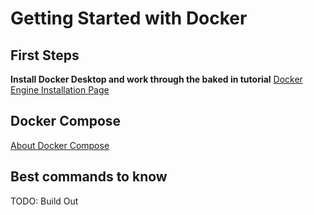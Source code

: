 # Getting Started with Docker

## First Steps

**Install Docker Desktop and work through the baked in tutorial**
[Docker Engine Installation Page](https://docs.docker.com/engine/install/)

## Docker Compose

[About Docker Compose](https://docs.docker.com/compose/)

## Best commands to know

TODO: Build Out
